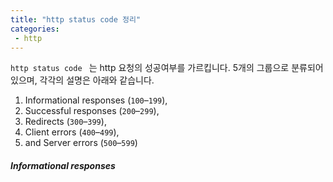 ```yaml
---
title: "http status code 정리"
categories:
 - http
---
```




`http status code ` 는 http 요청의 성공여부를 가르킵니다. 5개의 그룹으로 분류되어 있으며, 각각의 설명은 아래와 같습니다.

1. Informational responses (`100`–`199`),
2. Successful responses (`200`–`299`),
3. Redirects (`300`–`399`),
4. Client errors (`400`–`499`),
5. and Server errors (`500`–`599`)



##### Informational responses





